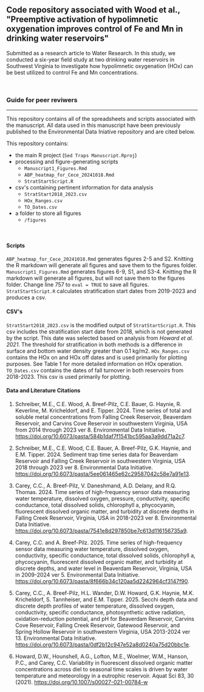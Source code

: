 ## Code repository associated with Wood et al., "Preemptive activation of hypolimnetic oxygenation improves control of Fe and Mn in drinking water reservoirs"

Submitted as a research article to Water Research. In this study, we conducted a six-year field study at two drinking water reservoirs in Southwest Virginia to investigate how hypolimnetic oxygenation (HOx) can be best utilized to control Fe and Mn concentrations.


<br>

### Guide for peer reviwers

---

This repository contains all of the spreadsheets and scripts associated with the manuscript. All data used in this manuscript have been previously published to the Environmental Data Iniative repository and are cited below.

This repository contains:
- the main R project (`Sed Traps Manuscript.Rproj`)
- processing and figure-generating scripts
  - `Manuscript1_Figures.Rmd`
  - `ABP_heatmap_for_Cece_20241018.Rmd`
  - `StratStartScript.R`
- csv's containing pertinent information for data analysis
  - `StratStart2018_2023.csv`
  - `HOx_Ranges.csv`
  - `TO_Dates.csv`
- a folder to store all figures
  - `/figures`

<br>

#### Scripts

`ABP_heatmap_for_Cece_20241018.Rmd` generates figures 2-5 and S2. Knitting the R markdown will generate all figures and save them to the figures folder. `Manuscript1_Figures.Rmd` generates figures 6-9, S1, and S3-4. Knitting the R markdown will generate all figures, but will not save them to the figures folder. Change line 757 to `eval = TRUE` to save all figures. `StratStartScript.R` calculates stratification start dates from 2019-2023 and produces a csv.

#### CSV's
`StratStart2018_2023.csv` is the modified output of `StratStartScript.R`. This csv includes the stratification start date from 2018, which is not generated by the script. This date was selected based on analysis from _Howard et al. 2021_. The threshold for stratification in both methods is a difference in surface and bottom water density greater than 0.1 kg/m2. `HOx_Ranges.csv` contains the HOx on and HOx off dates and is used primarily for plotting purposes. See Table 1 for more detailed information on HOx operation. `TO_Dates.csv` contains the dates of fall turnover in both reservoirs from 2018-2023. This csv is used primarily for plotting.

#### Data and Literature Citations

1. Schreiber, M.E., C.E. Wood, A. Breef-Pilz, C.E. Bauer, G. Haynie, R. Keverline, M. Kricheldorf, and E. Tipper. 2024. Time series of total and soluble metal concentrations from Falling Creek Reservoir, Beaverdam Reservoir, and Carvins Cove Reservoir in southwestern Virginia, USA from 2014 through 2023 ver 8. Environmental Data Initiative. https://doi.org/10.6073/pasta/584b1daf7f1541bc595aa3a9dd71a2c7.

2. Schreiber, M.E., C.E. Wood, C.E. Bauer, A. Breef-Pilz, G.K. Haynie, and E.M. Tipper. 2024. Sediment trap time series data for Beaverdam Reservoir and Falling Creek Reservoir in southwestern Virginia, USA 2018 through 2023 ver 8. Environmental Data Initiative. https://doi.org/10.6073/pasta/5ee061465e62c29587042c58e7a91e13.

3. Carey, C.C., A. Breef-Pilz, V. Daneshmand, A.D. Delany, and R.Q. Thomas. 2024. Time series of high-frequency sensor data measuring water temperature, dissolved oxygen, pressure, conductivity, specific conductance, total dissolved solids, chlorophyll a, phycocyanin, fluorescent dissolved organic matter, and turbidity at discrete depths in Falling Creek Reservoir, Virginia, USA in 2018-2023 ver 8. Environmental Data Initiative. https://doi.org/10.6073/pasta/7541e8d297850be7c613d116156735a9.

4. Carey, C.C. and A. Breef-Pilz. 2025. Time series of high-frequency sensor data measuring water temperature, dissolved oxygen, conductivity, specific conductance, total dissolved solids, chlorophyll a, phycocyanin, fluorescent dissolved organic matter, and turbidity at discrete depths, and water level in Beaverdam Reservoir, Virginia, USA in 2009-2024 ver 5. Environmental Data Initiative. https://doi.org/10.6073/pasta/8f666b34c120aa5d2242964cf3147f90.

5. Carey, C.C., A. Breef-Pilz, H.L. Wander, D.W. Howard, G.K. Haynie, M.K. Kricheldorf, S. Tannheiser, and E.M. Tipper. 2025. Secchi depth data and discrete depth profiles of water temperature, dissolved oxygen, conductivity, specific conductance, photosynthetic active radiation, oxidation-reduction potential, and pH for Beaverdam Reservoir, Carvins Cove Reservoir, Falling Creek Reservoir, Gatewood Reservoir, and Spring Hollow Reservoir in southwestern Virginia, USA 2013-2024 ver 13. Environmental Data Initiative. https://doi.org/10.6073/pasta/0df2b12c947e52a8d0240a75d20bbc1e.

6. Howard, D.W., Hounshell, A.G., Lofton, M.E., Woelmer, W.M., Hanson, P.C., and Carey, C.C. Variability in fluorescent dissolved organic matter concentrations across diel to seasonal time scales is driven by water temperature and meteorology in a eutrophic reservoir. Aquat Sci 83, 30 (2021). https://doi.org/10.1007/s00027-021-00784-w
